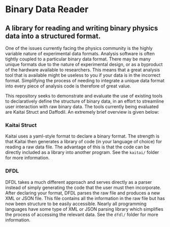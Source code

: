 # Binary Data Reader

## A library for reading and writing binary physics data into a structured format.

One of the issues currently facing the physics community is the highly variable nature of experimental data formats. Analysis software is often tightly coupled to a particular binary data format. There may be many unique formats due to the nature of experimental design, or as a byproduct of the hardware available to researchers. This means that a great analysis tool that is available might be useless to you if your data is in the incorrect format. Simplifying the process of needing to integrate a unique data format into every piece of analysis code is therefore of great value. 

This repository seeks to demonstrate and evaluate the use of existing tools to declaratively define the structure of binary data, in an effort to streamline user interaction with raw binary data. The tools currently being evaluated are Kaitai Struct and Daffodil. An extremely brief overview is given below:

### Kaitai Struct

Kaitai uses a yaml-style format to declare a binary format. The strength is that Kaitai then generates a library of code (in your language of choice) for reading a raw data file. The advantage of this is that the code can be directly included as a library into another program. See the `kaitai/` folder for more information.

### DFDL

DFDL takes a much different approach and serves directly as a parser instead of simply generating the code that the user must then incorporate. After declaring your format, DFDL parses the raw file and produces a new XML or JSON file. This file contains all the information in the raw file but has now been structure to be easily accessible. Nearly all programming languages have some type of XML or JSON parsing library which simplifies the process of accessing the relevant data. See the `dfdl/` folder for more information.